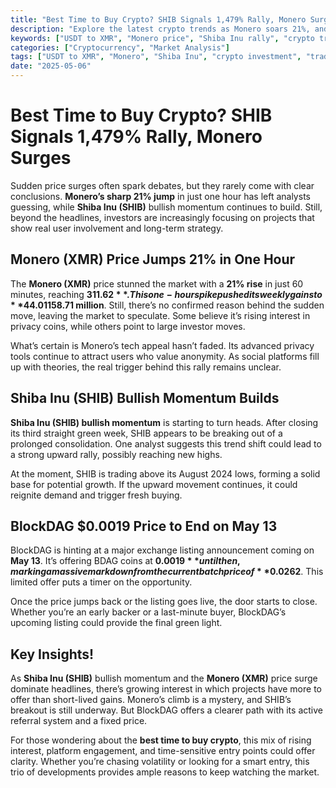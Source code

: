 ```yaml
---
title: "Best Time to Buy Crypto? SHIB Signals 1,479% Rally, Monero Surges"
description: "Explore the latest crypto trends as Monero soars 21%, and Shiba Inu aims for a 1,479% breakout. Find insights on USDT to XMR and more."
keywords: ["USDT to XMR", "Monero price", "Shiba Inu rally", "crypto trends", "best time to buy crypto"]
categories: ["Cryptocurrency", "Market Analysis"]
tags: ["USDT to XMR", "Monero", "Shiba Inu", "crypto investment", "trading strategies"]
date: "2025-05-06"
---
```


# Best Time to Buy Crypto? SHIB Signals 1,479% Rally, Monero Surges

Sudden price surges often spark debates, but they rarely come with clear conclusions. **Monero’s sharp 21% jump** in just one hour has left analysts guessing, while **Shiba Inu (SHIB)** bullish momentum continues to build. Still, beyond the headlines, investors are increasingly focusing on projects that show real user involvement and long-term strategy.

## Monero (XMR) Price Jumps 21% in One Hour

The **Monero (XMR)** price stunned the market with a **21% rise** in just 60 minutes, reaching **$311.62**. This one-hour spike pushed its weekly gains to **44.01%**, with daily trading volume jumping **194.40%** to **$158.71 million**. Still, there’s no confirmed reason behind the sudden move, leaving the market to speculate. Some believe it’s rising interest in privacy coins, while others point to large investor moves.

What’s certain is Monero’s tech appeal hasn’t faded. Its advanced privacy tools continue to attract users who value anonymity. As social platforms fill up with theories, the real trigger behind this rally remains unclear. 

## Shiba Inu (SHIB) Bullish Momentum Builds

**Shiba Inu (SHIB) bullish momentum** is starting to turn heads. After closing its third straight green week, SHIB appears to be breaking out of a prolonged consolidation. One analyst suggests this trend shift could lead to a strong upward rally, possibly reaching new highs.

At the moment, SHIB is trading above its August 2024 lows, forming a solid base for potential growth. If the upward movement continues, it could reignite demand and trigger fresh buying.

## BlockDAG $0.0019 Price to End on May 13

BlockDAG is hinting at a major exchange listing announcement coming on **May 13**. It’s offering BDAG coins at **$0.0019** until then, marking a massive markdown from the current batch price of **$0.0262**. This limited offer puts a timer on the opportunity. 

Once the price jumps back or the listing goes live, the door starts to close. Whether you’re an early backer or a last-minute buyer, BlockDAG’s upcoming listing could provide the final green light.

## Key Insights!

As **Shiba Inu (SHIB)** bullish momentum and the **Monero (XMR)** price surge dominate headlines, there’s growing interest in which projects have more to offer than short-lived gains. Monero’s climb is a mystery, and SHIB’s breakout is still underway. But BlockDAG offers a clearer path with its active referral system and a fixed price.

For those wondering about the **best time to buy crypto**, this mix of rising interest, platform engagement, and time-sensitive entry points could offer clarity. Whether you’re chasing volatility or looking for a smart entry, this trio of developments provides ample reasons to keep watching the market.